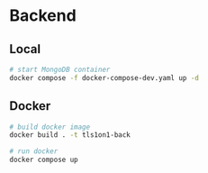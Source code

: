 # Backend

## Local

```bash
# start MongoDB container
docker compose -f docker-compose-dev.yaml up -d
```

## Docker

```bash
# build docker image
docker build . -t tls1on1-back

# run docker
docker compose up
```
